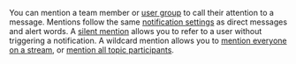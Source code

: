 You can mention a team member or [user group](/help/user-groups) to call their
attention to a message. Mentions follow the same [notification
settings](/help/dm-mention-alert-notifications) as direct messages and alert
words. A [silent mention](/help/mention-a-user-or-group#silently-mention-a-user)
allows you to refer to a user without triggering a notification. A wildcard
mention allows you to
[mention everyone on a stream](/help/mention-a-user-or-group#mention-everyone-on-a-stream),
or [mention all topic participants](/help/mention-a-user-or-group#mention-all-topic-participants).
